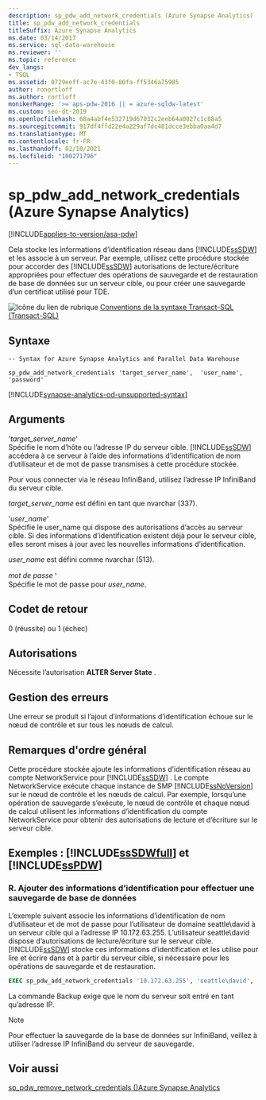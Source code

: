 ```yaml
---
description: sp_pdw_add_network_credentials (Azure Synapse Analytics)
title: sp_pdw_add_network_credentials
titleSuffix: Azure Synapse Analytics
ms.date: 03/14/2017
ms.service: sql-data-warehouse
ms.reviewer: ''
ms.topic: reference
dev_langs:
- TSQL
ms.assetid: 0729eeff-ac7e-43f0-80fa-ff5346a75985
author: ronortloff
ms.author: rortloff
monikerRange: '>= aps-pdw-2016 || = azure-sqldw-latest'
ms.custom: seo-dt-2019
ms.openlocfilehash: 68a4abf4e532719d67032c2eeb64a0027c1c88a5
ms.sourcegitcommit: 917df4ffd22e4a229af7dc481dcce3ebba0aa4d7
ms.translationtype: MT
ms.contentlocale: fr-FR
ms.lasthandoff: 02/10/2021
ms.locfileid: "100271796"
---
```

# <a name="sp_pdw_add_network_credentials-azure-synapse-analytics"></a>sp_pdw_add_network_credentials (Azure Synapse Analytics)
[!INCLUDE[applies-to-version/asa-pdw](../../includes/applies-to-version/asa-pdw.md)]

  Cela stocke les informations d’identification réseau dans [!INCLUDE[ssSDW](../../includes/sssdw-md.md)] et les associe à un serveur. Par exemple, utilisez cette procédure stockée pour accorder des [!INCLUDE[ssSDW](../../includes/sssdw-md.md)] autorisations de lecture/écriture appropriées pour effectuer des opérations de sauvegarde et de restauration de base de données sur un serveur cible, ou pour créer une sauvegarde d’un certificat utilisé pour TDE.  
  
 ![Icône du lien de rubrique](../../database-engine/configure-windows/media/topic-link.gif "Icône du lien de rubrique") [Conventions de la syntaxe Transact-SQL &#40;Transact-SQL&#41;](../../t-sql/language-elements/transact-sql-syntax-conventions-transact-sql.md)  
  
## <a name="syntax"></a>Syntaxe  
  
```syntaxsql  
-- Syntax for Azure Synapse Analytics and Parallel Data Warehouse  
  
sp_pdw_add_network_credentials 'target_server_name',  'user_name', 'password'  
```  
[!INCLUDE[synapse-analytics-od-unsupported-syntax](../../includes/synapse-analytics-od-unsupported-syntax.md)]

## <a name="arguments"></a>Arguments  
 '*target_server_name*'  
 Spécifie le nom d’hôte ou l’adresse IP du serveur cible. [!INCLUDE[ssSDW](../../includes/sssdw-md.md)] accédera à ce serveur à l’aide des informations d’identification de nom d’utilisateur et de mot de passe transmises à cette procédure stockée.  
  
 Pour vous connecter via le réseau InfiniBand, utilisez l’adresse IP InfiniBand du serveur cible.  
  
 *target_server_name* est défini en tant que nvarchar (337).  
  
 '*user_name*'  
 Spécifie le user_name qui dispose des autorisations d’accès au serveur cible. Si des informations d’identification existent déjà pour le serveur cible, elles seront mises à jour avec les nouvelles informations d’identification.  
  
 *user_name* est défini comme nvarchar (513).  
  
 *mot de passe* ꞌ  
 Spécifie le mot de passe pour *user_name*.  
  
## <a name="return-code-values"></a>Codet de retour  
 0 (réussite) ou 1 (échec)  
  
## <a name="permissions"></a>Autorisations  
 Nécessite l’autorisation **ALTER Server State** .  
  
## <a name="error-handling"></a>Gestion des erreurs  
 Une erreur se produit si l’ajout d’informations d’identification échoue sur le nœud de contrôle et sur tous les nœuds de calcul.  
  
## <a name="general-remarks"></a>Remarques d'ordre général  
 Cette procédure stockée ajoute les informations d’identification réseau au compte NetworkService pour [!INCLUDE[ssSDW](../../includes/sssdw-md.md)] . Le compte NetworkService exécute chaque instance de SMP [!INCLUDE[ssNoVersion](../../includes/ssnoversion-md.md)] sur le nœud de contrôle et les nœuds de calcul. Par exemple, lorsqu’une opération de sauvegarde s’exécute, le nœud de contrôle et chaque nœud de calcul utilisent les informations d’identification du compte NetworkService pour obtenir des autorisations de lecture et d’écriture sur le serveur cible.  
  
## <a name="examples-sssdwfull-and-sspdw"></a>Exemples : [!INCLUDE[ssSDWfull](../../includes/sssdwfull-md.md)] et [!INCLUDE[ssPDW](../../includes/sspdw-md.md)]  
  
### <a name="a-add-credentials-for-performing-a-database-backup"></a>R. Ajouter des informations d’identification pour effectuer une sauvegarde de base de données  
 L’exemple suivant associe les informations d’identification de nom d’utilisateur et de mot de passe pour l’utilisateur de domaine seattle\david à un serveur cible qui a l’adresse IP 10.172.63.255. L’utilisateur seattle\david dispose d’autorisations de lecture/écriture sur le serveur cible. [!INCLUDE[ssSDW](../../includes/sssdw-md.md)] stocke ces informations d’identification et les utilise pour lire et écrire dans et à partir du serveur cible, si nécessaire pour les opérations de sauvegarde et de restauration.  
  
```sql  
EXEC sp_pdw_add_network_credentials '10.172.63.255', 'seattle\david', '********';  
```  
  
 La commande Backup exige que le nom du serveur soit entré en tant qu’adresse IP.  
  
> [!NOTE]  
>  Pour effectuer la sauvegarde de la base de données sur InfiniBand, veillez à utiliser l’adresse IP InfiniBand du serveur de sauvegarde.  
  
## <a name="see-also"></a>Voir aussi  
 [sp_pdw_remove_network_credentials &#40;&#41;Azure Synapse Analytics ](../../relational-databases/system-stored-procedures/sp-pdw-remove-network-credentials-sql-data-warehouse.md)  
  
  

